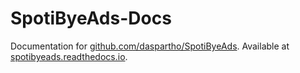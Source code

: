﻿# SpotiByeAds-Docs
Documentation for [github.com/daspartho/SpotiByeAds](https://github.com/daspartho/SpotiByeAds). Available at [spotibyeads.readthedocs.io](https://spotibyeads.readthedocs.io/).
